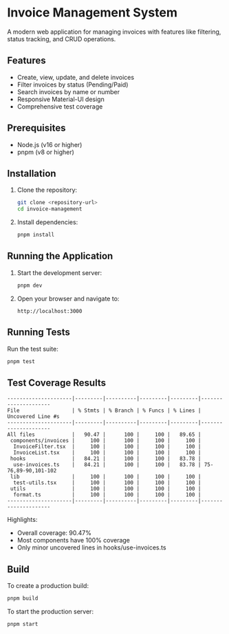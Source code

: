 # Invoice Management System

A modern web application for managing invoices with features like filtering, status tracking, and CRUD operations.

## Features

- Create, view, update, and delete invoices
- Filter invoices by status (Pending/Paid)
- Search invoices by name or number
- Responsive Material-UI design
- Comprehensive test coverage

## Prerequisites

- Node.js (v16 or higher)
- pnpm (v8 or higher)

## Installation

1. Clone the repository:
   ```bash
   git clone <repository-url>
   cd invoice-management
   ```

2. Install dependencies:
   ```bash
   pnpm install
   ```

## Running the Application

1. Start the development server:
   ```bash
   pnpm dev
   ```

2. Open your browser and navigate to:
   ```
   http://localhost:3000
   ```

## Running Tests

Run the test suite:
```bash
pnpm test
```

## Test Coverage Results

```
---------------------|---------|----------|---------|---------|---------------------
File                 | % Stmts | % Branch | % Funcs | % Lines | Uncovered Line #s   
---------------------|---------|----------|---------|---------|---------------------
All files            |   90.47 |      100 |     100 |   89.65 |                     
 components/invoices |     100 |      100 |     100 |     100 |                     
  InvoiceFilter.tsx  |     100 |      100 |     100 |     100 |                     
  InvoiceList.tsx    |     100 |      100 |     100 |     100 |                     
 hooks               |   84.21 |      100 |     100 |   83.78 |                     
  use-invoices.ts    |   84.21 |      100 |     100 |   83.78 | 75-76,89-90,101-102 
 lib                 |     100 |      100 |     100 |     100 |                     
  test-utils.tsx     |     100 |      100 |     100 |     100 |                     
 utils               |     100 |      100 |     100 |     100 |                     
  format.ts          |     100 |      100 |     100 |     100 |                     
---------------------|---------|----------|---------|---------|---------------------
```

Highlights:
- Overall coverage: 90.47%
- Most components have 100% coverage
- Only minor uncovered lines in hooks/use-invoices.ts

## Build

To create a production build:
```bash
pnpm build
```

To start the production server:
```bash
pnpm start
```